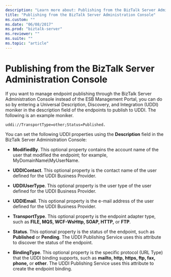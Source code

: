 ```yaml
---
description: "Learn more about: Publishing from the BizTalk Server Administration Console"
title: "Publishing from the BizTalk Server Administration Console"
ms.custom: ""
ms.date: "06/08/2017"
ms.prod: "biztalk-server"
ms.reviewer: ""
ms.suite: ""
ms.topic: "article"
---
```

# Publishing from the BizTalk Server Administration Console
If you want to manage endpoint publishing through the BizTalk Server Administration Console instead of the ESB Management Portal, you can do so by entering a Universal Description, Discovery, and Integration (UDDI) moniker in the description field of the endpoints to publish to UDDI. The following is an example moniker.  
  
```  
uddi://TransportType=other;Status=Published.  
```  
  
 You can set the following UDDI properties using the **Description** field in the BizTalk Server Administration Console:  
  
-   **ModifiedBy**. This optional property contains the account name of the user that modified the endpoint; for example, MyDomainName\MyUserName.  
  
-   **UDDIContact**. This optional property is the contact name of the user defined for the UDDI Business Provider.  
  
-   **UDDIUserType**. This optional property is the user type of the user defined for the UDDI Business Provider.  
  
-   **UDDIEmail**. This optional property is the e-mail address of the user defined for the UDDI Business Provider.  
  
-   **TransportType**. This optional property is the endpoint adapter type, such as **FILE, MQS, WCF-WsHttp, SOAP, HTTP,** or **FTP**.  
  
-   **Status**. This optional property is the status of the endpoint, such as **Published** or **Pending**. The UDDI Publishing Service uses this attribute to discover the status of the endpoint.  
  
-   **BindingType**. This optional property is the specific protocol (URL Type) that the UDDI binding supports, such as **mailto, http, https, ftp, fax, phone,** or **other**. The UDDI Publishing Service uses this attribute to create the endpoint binding.
